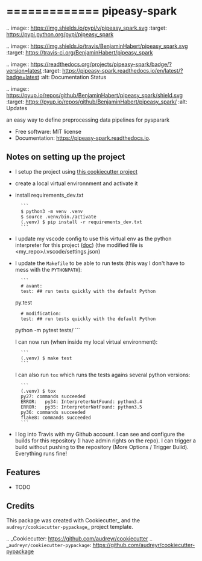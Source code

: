 =============
pipeasy-spark
=============


.. image:: https://img.shields.io/pypi/v/pipeasy_spark.svg
        :target: https://pypi.python.org/pypi/pipeasy_spark

.. image:: https://img.shields.io/travis/BenjaminHabert/pipeasy_spark.svg
        :target: https://travis-ci.org/BenjaminHabert/pipeasy_spark

.. image:: https://readthedocs.org/projects/pipeasy-spark/badge/?version=latest
        :target: https://pipeasy-spark.readthedocs.io/en/latest/?badge=latest
        :alt: Documentation Status


.. image:: https://pyup.io/repos/github/BenjaminHabert/pipeasy_spark/shield.svg
     :target: https://pyup.io/repos/github/BenjaminHabert/pipeasy_spark/
     :alt: Updates



an easy way to define preprocessing data pipelines for pysparark


* Free software: MIT license
* Documentation: https://pipeasy-spark.readthedocs.io.


Notes on setting up the project
-------------------------------

- I setup the project using [this cookiecutter project](https://cookiecutter-pypackage.readthedocs.io/en/latest/readme.html#features)
- create a local virtual environnment and activate it
- install requirements_dev.txt

        ```
        $ python3 -m venv .venv
        $ source .venv/bin./activate
        (.venv) $ pip install -r requirements_dev.txt
        ```

- I update my vscode config to use this virtual env as the python interpreter for this project ([doc](https://code.visualstudio.com/docs/python/environments#_manually-specify-an-interpreter))
  (the modified file is  <my_repo>/.vscode/settings.json)
- I update the `Makefile` to be able to run tests (this way I don't have to mess with the `PYTHONPATH`):

        ```
        # avant:
        test: ## run tests quickly with the default Python
	py.test

        # modification:
        test: ## run tests quickly with the default Python
	python -m pytest tests/
        ```

  I can now run (when inside my local virtual environment):

        ```
        (.venv) $ make test
        ```

  I can also run `tox` which runs the tests agains several python versions:

        ```
        (.venv) $ tox
        py27: commands succeeded
        ERROR:   py34: InterpreterNotFound: python3.4
        ERROR:   py35: InterpreterNotFound: python3.5
        py36: commands succeeded
        flake8: commands succeeded
        ```
 - I log into Travis with my Github account. I can see and configure the builds for this repository (I have admin rights on the repo).
   I can trigger a build without pushing to the repository (More Options / Trigger Build). Everything runs fine!


Features
--------

* TODO

Credits
-------

This package was created with Cookiecutter_ and the `audreyr/cookiecutter-pypackage`_ project template.

.. _Cookiecutter: https://github.com/audreyr/cookiecutter
.. _`audreyr/cookiecutter-pypackage`: https://github.com/audreyr/cookiecutter-pypackage
